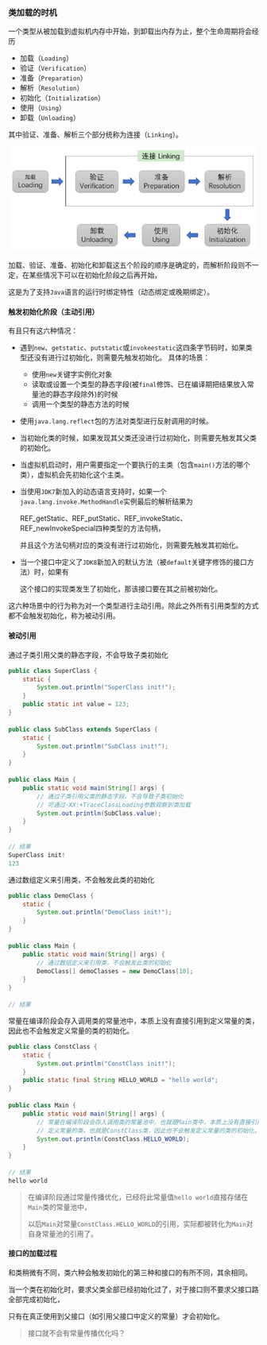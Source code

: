 ### 类加载的时机

一个类型从被加载到虚拟机内存中开始，到卸载出内存为止，整个生命周期将会经历

* 加载（`Loading`）
* 验证（`Verification`）
* 准备（`Preparation`）
* 解析（`Resolution`）
* 初始化（`Initialization`）
* 使用（`Using`）
* 卸载（`Unloading`）

其中验证、准备、解析三个部分统称为连接（`Linking`）。

![](img\类的生命周期.png)

加载、验证、准备、初始化和卸载这五个阶段的顺序是确定的，而解析阶段则不一定，在某些情况下可以在初始化阶段之后再开始，

这是为了支持`Java`语言的运行时绑定特性（动态绑定或晚期绑定）。



#### 触发初始化阶段（主动引用）

有且只有这六种情况：

* 遇到`new`、`getstatic`、`putstatic`或`invokeestatic`这四条字节码时，如果类型还没有进行过初始化，则需要先触发初始化。
  具体的场景：
  * 使用`new`关键字实例化对象
  * 读取或设置一个类型的静态字段(被`final`修饰、已在编译期把结果放入常量池的静态字段除外)的时候
  * 调用一个类型的静态方法的时候

* 使用`java.lang.reflect`包的方法对类型进行反射调用的时候。

* 当初始化类的时候，如果发现其父类还没进行过初始化，则需要先触发其父类的初始化。

* 当虚拟机启动时，用户需要指定一个要执行的主类（包含`main()`方法的哪个类），虚拟机会先初始化这个主类。

* 当使用`JDK7`新加入的动态语言支持时，如果一个`java.lang.invoke.MethodHandle`实例最后的解析结果为

  REF_getStatic、REF_putStatic、REF_invokeStatic、REF_newInvokeSpecial四种类型的方法句柄，

  并且这个方法句柄对应的类没有进行过初始化，则需要先触发其初始化。

* 当一个接口中定义了`JDK8`新加入的默认方法（被`default`关键字修饰的接口方法）时，如果有

  这个接口的实现类发生了初始化，那该接口要在其之前被初始化。

这六种场景中的行为称为对一个类型进行主动引用。除此之外所有引用类型的方式都不会触发初始化，称为被动引用。



#### 被动引用

通过子类引用父类的静态字段，不会导致子类初始化

```java
public class SuperClass {
    static {
        System.out.println("SuperClass init!");
    }
    public static int value = 123;
}

public class SubClass extends SuperClass {
    static {
        System.out.println("SubClass init!");
    }
}

public class Main {
    public static void main(String[] args) {
        // 通过子类引用父类的静态字段，不会导致子类初始化
        // 可通过-XX:+TraceClassLoading参数观察到类加载
        System.out.println(SubClass.value); 
    }
}

// 结果
SuperClass init!
123
```

通过数组定义来引用类，不会触发此类的初始化

```java
public class DemoClass {
    static {
        System.out.println("DemoClass init!");
    }
}

public class Main {
    public static void main(String[] args) {
        // 通过数组定义来引用类，不会触发此类的初始化
        DemoClass[] demoClasses = new DemoClass[10];
    }
}

// 结果
```

常量在编译阶段会存入调用类的常量池中，本质上没有直接引用到定义常量的类，因此也不会触发定义常量的类的初始化。

```java
public class ConstClass {
    static {
        System.out.println("ConstClass init!");
    }
    public static final String HELLO_WORLD = "hello world";
}

public class Main {
    public static void main(String[] args) {
        // 常量在编译阶段会存入调用类的常量池中，也就是Main类中，本质上没有直接引用到
        // 定义常量的类，也就是ConstClass类，因此也不会触发定义常量的类的初始化。
        System.out.println(ConstClass.HELLO_WORLD);
    }
}

// 结果
hello world
```

> 在编译阶段通过常量传播优化，已经将此常量值`hello world`直接存储在`Main`类的常量池中，
>
> 以后`Main`对常量`ConstClass.HELLO_WORLD`的引用，实际都被转化为`Main`对自身常量池的引用了。

#### 接口的加载过程

和类稍微有不同，类六种会触发初始化的第三种和接口的有所不同，其余相同。

当一个类在初始化时，要求父类全部已经初始化过了，对于接口则不要求父接口路全部完成初始化，

只有在真正使用到父接口（如引用父接口中定义的常量）才会初始化。

> 接口就不会有常量传播优化吗？